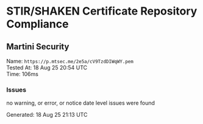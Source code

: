 # STIR/SHAKEN Certificate Repository Compliance

## Martini Security

Name: `https://p.mtsec.me/2e5a/cV9TzdDIWqWY.pem`\
Tested At: 18 Aug 25 20:54 UTC\
Time: 106ms

### Issues

no warning, or error, or notice date level issues were found

Generated: 18 Aug 25 21:13 UTC